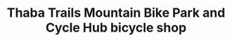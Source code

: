 ---
title: "Thaba Trails Mountain Bike Park and Cycle Hub bicycle shop"
url: /rietvlei-101-ir-johannesburg-south/thaba-trails-mountain-bike-park-and-cycle-hub-bicycle-shop/
shop: bicycle
---